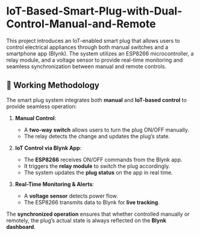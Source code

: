 # IoT-Based-Smart-Plug-with-Dual-Control-Manual-and-Remote
This project introduces an IoT-enabled smart plug that allows users to control electrical appliances through both manual switches and a smartphone app (Blynk). The system utilizes an ESP8266 microcontroller, a relay module, and a voltage sensor to provide real-time monitoring and seamless synchronization between manual and remote controls.
## 🔄 Working Methodology  
The smart plug system integrates both **manual** and **IoT-based control** to provide seamless operation:  

1. **Manual Control**:  
   - A **two-way switch** allows users to turn the plug ON/OFF manually.  
   - The relay detects the change and updates the plug’s state.  

2. **IoT Control via Blynk App**:  
   - The **ESP8266** receives ON/OFF commands from the Blynk app.  
   - It triggers the **relay module** to switch the plug accordingly.  
   - The system updates the **plug status** on the app in real time.  

3. **Real-Time Monitoring & Alerts**:  
   - A **voltage sensor** detects power flow.  
   - The ESP8266 transmits data to Blynk for **live tracking**.  

The **synchronized operation** ensures that whether controlled manually or remotely, the plug’s actual state is always reflected on the **Blynk dashboard**.  
